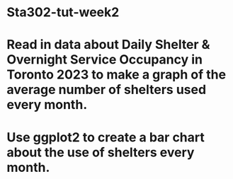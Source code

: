 # Sta302-tut-week2
# Read in data about Daily Shelter & Overnight Service Occupancy in Toronto 2023 to make a graph of the average number of shelters used every month.
# Use ggplot2 to create a bar chart about the use of shelters every month.
